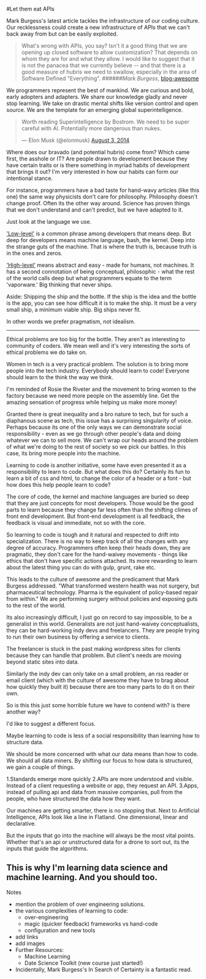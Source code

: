 #Let them eat APIs

Mark Burgess's latest article tackles the infrastructure of our coding culture. Our recklessness could create a new infrastructure of APIs that we can't back away from but can be easily exploited.

>What's wrong with APIs, you say? Isn't it a good thing that we are opening up closed software to allow customization? That depends on whom they are for and what they allow. I would like to suggest that it is not the panacea that we currently believe -- and that there is a good measure of hubris we need to swallow, especially in the area of Software Defined "Everything".
######*Mark Burgess*, [blog-awesome](http://markburgess.org/blog_awesome.html) 

We programmers represent the best of mankind. We are curious and bold, early adopters and adapters. We share our knowledge gladly  and never stop learning. We take on drastic mental shifts like version control and open source. We are the template for an emerging global superintelligence.     

<blockquote class="twitter-tweet" lang="en"><p>Worth reading Superintelligence by Bostrom. We need to be super careful with AI. Potentially more dangerous than nukes.</p>&mdash; Elon Musk (@elonmusk) <a href="https://twitter.com/elonmusk/statuses/495759307346952192">August 3, 2014</a></blockquote>
<script async src="//platform.twitter.com/widgets.js" charset="utf-8"></script> 

Where does our bravado (and potential hubris) come from? Which came first, the asshole or IT? Are people drawn to development because they have certain traits or is there something in myriad habits of development that brings it out? I'm very interested in how our habits can form our intentional stance.

For instance, programmers have a bad taste for hand-wavy articles (like this one) the same way physicists don't care for philosophy. Philosophy doesn't change proof. Often its the other way around. Science has proven things that we don't understand and can't predict, but we have adapted to it.

Just look at the language we use.

['Low-level'](http://en.wikipedia.org/wiki/Low-level_programming_language) is a common phrase among developers that means deep.   But deep for developers means machine language, bash, the kernel. Deep into the strange guts of the machine. That is where the truth is, because truth is in the ones and zeros. 

['High-level'](http://en.wikipedia.org/wiki/High-level_programming_language) means abstract and easy - made for humans, not machines. It has a second connotation of being conceptual, philosophic - what the rest of the world calls deep but what programmers equate to the term 'vaporware.' Big thinking that never ships. 

Aside: Shipping the ship and the bottle.
If the ship is the idea and the bottle is the app, you can see how difficult it is to make the ship. It must be a very small ship, a minimum viable ship. Big ships never fit.

In other words we prefer pragmatism, not idealism.

---

Ethical problems are too big for the bottle. They aren't as interesting to community of coders. We mean well and it's very interesting the sorts of ethical problems we do take on.

Women in tech is a very practical problem. The solution is to bring more people into the tech industry. Everybody should learn to code! Everyone should learn to the think the way we think.

I'm reminded of Rosie the Riveter and the movement to bring women to the factory because we need more people on the assembly line. Get the amazing sensation of progress while helping us make more money!

Granted there is great inequality and a bro nature to tech, but for such a diaphanous scene as tech, this issue has a surprising singularity of voice. Perhaps because its one of the only ways we can demonstrate social responsibility - even as we go through other people's data and doing whatever we can to sell more. We can't wrap our heads around the problem of what we're doing to the rest of society so we pick our battles. In this case, its bring more people into the machine.

Learning to code is another initiative, some have even presented it as a responsibility to learn to code. But what does this do? Certainly its fun to learn a bit of css and html, to change the color of a header or a font - but how does this help people learn to code? 

The core of code, the kernel and machine languages are buried so deep that they are just concepts for most developers. Those would be the good parts to learn because they change far less often than the shifting climes of front end development. But front-end development is all feedback, the feedback is visual and immediate, not so with the core.

So learning to code is tough and it natural and respected to drift into specialization. There is no way to keep track of all the changes with any degree of accuracy. Programmers often keep their heads down, they are pragmatic, they don't care for the hand-waivey movements - things like ethics that don't have specific actions attached. Its more rewarding to learn about the latest thing you can do with gulp, grunt, rake etc. 

This leads to the culture of awesome and the predicament that Mark Burgess addressed. 
"What transformed western health was not surgery, but pharmaceutical technology. Pharma is the equivalent of policy-based repair from within."
We are performing surgery without policies and exposing guts to the rest of the world.

Its also increasingly difficult, I just go on record to say impossible, to be a generalist in this world. Generalists are not just hand-waivey conceptualists, they can be hard-working indy devs and freelancers. They are people trying to run their own business by offering a service to clients. 

The freelancer is stuck in the past making wordpress sites for clients because they can handle that problem. But client's needs are moving beyond static sites into data. 

Similarly the indy dev can only take on a small problem, an rss reader or email client (which with the culture of awesome they have to brag about how quickly they built it) because there are too many parts to do it on their own.

So is this this just some horrible future we have to contend with? is there another way?

I'd like to suggest a different focus. 

Maybe learning to code is less of a social responsibility than learning how to structure data.

We should be more concerned with what our data means than how to code. We should all data miners. By shifting our focus to how data is structured, we gain a couple of things.

1.Standards emerge more quickly
2.APIs are more understood and visible. Instead of a client requesting a website or app, they request an API.
3.Apps, instead of pulling api and data from massive companies, pull from the people, who have structured the data how they want.

Our machines are getting smarter, there is no stopping that. Next to Artificial Intelligence, APIs look like a line in Flatland. One dimensional, linear and declarative. 

But the inputs that go into the machine will always be the most vital points. Whether that's an api or unstructured data for a drone to sort out, its the inputs that guide the algorithms.

This is why I'm learning data science and machine learning. And you should too.
---
Notes
* mention the problem of over engineering solutions.
* the various complexities of learning to code:
	* over-engineering
	* magic (quicker feedback) frameworks vs hand-code
	* configuration and new tools
* add links
* add images
* Further Resources:
	* Machine Learning
	* Date Science Toolkit (new course just started!)
* Incidentally, Mark Burgess's In Search of Certainty is a fantastic read. 